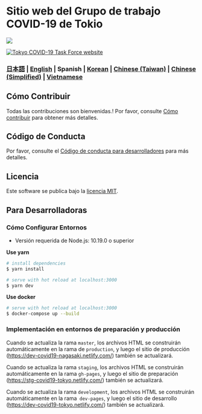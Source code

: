 # Sitio web del Grupo de trabajo COVID-19 de Tokio

![](https://github.com/tokyo-metropolitan-gov/covid19/workflows/production%20deploy/badge.svg)

[![Tokyo COVID-19 Task Force website](https://user-images.githubusercontent.com/1301149/75629392-1d19d900-5c25-11ea-843d-2d4376e3a560.png)](https://dev-covid19-nagasaki.netlify.com/)

### [日本語](./README.md) | [English](./README_EN.md) | Spanish | [Korean](./README_KO.md) | [Chinese (Taiwan)](./README_ZH_TW.md) | [Chinese (Simplified)](./README_ZH_CN.md) | [Vietnamese](./README_VI.md)

## Cómo Contribuir

Todas las contribuciones son bienvenidas.!
Por favor, consulte [Cómo contribuir](./.github/CONTRIBUTING_ES.md) para obtener más detalles.

## Código de Conducta

Por favor, consulte el [Código de conducta para desarrolladores](./.github/CODE_OF_CONDUCT_ES.md) para más detalles.

## Licencia
Este software se publica bajo la [licencia MIT](./LICENSE.txt).

## Para Desarrolladoras

### Cómo Configurar Entornos

- Versión requerida de Node.js: 10.19.0 o superior

**Use yarn**
``` bash
# install dependencies
$ yarn install

# serve with hot reload at localhost:3000
$ yarn dev
```

**Use docker**
```bash
# serve with hot reload at localhost:3000
$ docker-compose up --build
```

### Implementación en entornos de preparación y producción

Cuando se actualiza la rama `master`, los archivos HTML se construirán automáticamente en la rama de `production`,
y luego el sitio de producción (https://dev-covid19-nagasaki.netlify.com/) también se actualizará.

Cuando se actualiza la rama `staging`, los archivos HTML se construirán automáticamente en la rama `gh-pages`,
  y luego el sitio de preparación (https://stg-covid19-tokyo.netlify.com/) también se actualizará.

Cuando se actualiza la rama `development`, los archivos HTML se construirán automáticamente en la rama` dev-pages`,
y luego el sitio de desarrollo (https://dev-covid19-tokyo.netlify.com/) también se actualizará.

